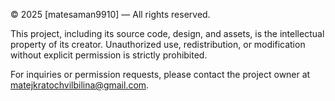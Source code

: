 © 2025 [matesaman9910] — All rights reserved.

This project, including its source code, design, and assets, is the intellectual property of its creator. Unauthorized use, redistribution, or modification without explicit permission is strictly prohibited.

For inquiries or permission requests, please contact the project owner at matejkratochvilbilina@gmail.com.
